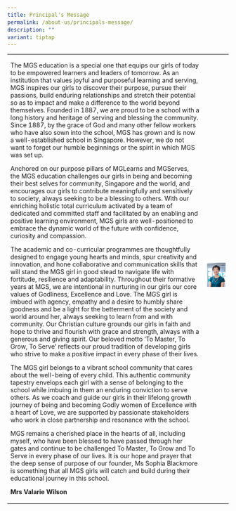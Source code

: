 ```yaml
---
title: Principal's Message
permalink: /about-us/principals-message/
description: ""
variant: tiptap
---
```

<p></p><table><tbody><tr><td rowspan="1" colspan="1"><p>The MGS education is a special one that equips our girls of today to be empowered learners and leaders of tomorrow. As an institution that values joyful and purposeful learning and serving, MGS inspires our girls to discover their purpose, pursue their passions, build enduring relationships and stretch their potential so as to impact and make a difference to the world beyond themselves. Founded in 1887, we are proud to be a school with a long history and heritage of serving and blessing the community. Since 1887, by the grace of God and many other fellow workers who have also sown into the school, MGS has grown and is now a well-established school in Singapore. However, we do not want to forget our humble beginnings or the spirit in which MGS was set up.</p><p>Anchored on our purpose pillars of MGLearns and MGServes, the MGS education challenges our girls in being and becoming their best selves for community, Singapore and the world, and encourages our girls to contribute meaningfully and sensitively to society, always seeking to be a blessing to others. With our enriching holistic total curriculum activated by a team of dedicated and committed staff and facilitated by an enabling and positive learning environment, MGS girls are well-positioned to embrace the dynamic world of the future with confidence, curiosity and compassion.</p><p>The academic and co-curricular programmes are thoughtfully designed to engage young hearts and minds, spur creativity and innovation, and hone collaborative and communication skills that will stand the MGS girl in good stead to navigate life with fortitude, resilience and adaptability. Throughout their formative years at MGS, we are intentional in nurturing in our girls our core values of Godliness, Excellence and Love. The MGS girl is imbued with agency, empathy and a desire to humbly share goodness and be a light for the betterment of the society and world around her, always seeking to learn from and with community. Our Christian culture grounds our girls in faith and hope to thrive and flourish with grace and strength, always with a generous and giving spirit. Our beloved motto ‘To Master, To Grow, To Serve’ reflects our proud tradition of developing girls who strive to make a positive impact in every phase of their lives.</p><p>The MGS girl belongs to a vibrant school community that cares about the well-being of every child. This authentic community tapestry envelops each girl with a sense of belonging to the school while imbuing in them an enduring conviction to serve others. As we coach and guide our girls in their lifelong growth journey of being and becoming Godly women of Excellence with a heart of Love, we are supported by passionate stakeholders who work in close partnership and resonance with the school.</p><p>MGS remains a cherished place in the hearts of all, including myself, who have been blessed to have passed through her gates and continue to be challenged To Master, To Grow and To Serve in every phase of our lives. It is our hope and prayer that the deep sense of purpose of our founder, Ms Sophia Blackmore is something that all MGS girls will catch and build during their educational journey in this school.</p><p><strong>Mrs Valarie Wilson</strong></p></td><td rowspan="1" colspan="1"><div class="isomer-image-wrapper"><img style="width: 100%" height="auto" width="100%" alt="" src="/images/Common/sl-vwilson2.jpg"></div><p></p><p></p></td></tr></tbody></table><p></p><p></p><p></p>
